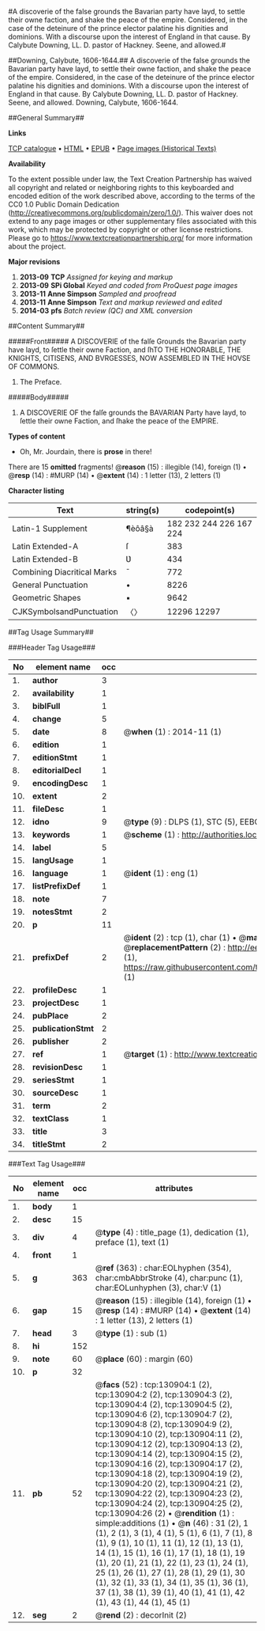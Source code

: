 #A discoverie of the false grounds the Bavarian party have layd, to settle their owne faction, and shake the peace of the empire. Considered, in the case of the deteinure of the prince elector palatine his dignities and dominions. With a discourse upon the interest of England in that cause. By Calybute Downing, LL. D. pastor of Hackney. Seene, and allowed.#

##Downing, Calybute, 1606-1644.##
A discoverie of the false grounds the Bavarian party have layd, to settle their owne faction, and shake the peace of the empire. Considered, in the case of the deteinure of the prince elector palatine his dignities and dominions. With a discourse upon the interest of England in that cause. By Calybute Downing, LL. D. pastor of Hackney. Seene, and allowed.
Downing, Calybute, 1606-1644.

##General Summary##

**Links**

[TCP catalogue](http://www.ota.ox.ac.uk/tcp/)  • 
[HTML](http://tei.it.ox.ac.uk/tcp/Texts-HTML/free/A81/A81709.html)  • 
[EPUB](http://tei.it.ox.ac.uk/tcp/Texts-EPUB/free/A81/A81709.epub) • 
[Page images (Historical Texts)](https://historicaltexts.jisc.ac.uk/eebo-99873078e)

**Availability**

To the extent possible under law, the Text Creation Partnership has waived all copyright and related or neighboring rights to this keyboarded and encoded edition of the work described above, according to the terms of the CC0 1.0 Public Domain Dedication (http://creativecommons.org/publicdomain/zero/1.0/). This waiver does not extend to any page images or other supplementary files associated with this work, which may be protected by copyright or other license restrictions. Please go to https://www.textcreationpartnership.org/ for more information about the project.

**Major revisions**

1. __2013-09__ __TCP__ *Assigned for keying and markup*
1. __2013-09__ __SPi Global__ *Keyed and coded from ProQuest page images*
1. __2013-11__ __Anne Simpson__ *Sampled and proofread*
1. __2013-11__ __Anne Simpson__ *Text and markup reviewed and edited*
1. __2014-03__ __pfs__ *Batch review (QC) and XML conversion*

##Content Summary##

#####Front#####
A DISCOVERIE of the falſe Grounds the Bavarian party have layd, to ſettle their owne Faction, and ſhTO THE HONORABLE, THE KNIGHTS, CITISENS, AND BVRGESSES, NOW ASSEMBLED IN THE HOVSE OF COMMONS.
1. The Preface.

#####Body#####

1. A DISCOVERIE OF the falſe grounds the BAVARIAN Party have layd, to ſettle their owne Faction, and ſhake the peace of the EMPIRE.

**Types of content**

  * Oh, Mr. Jourdain, there is **prose** in there!

There are 15 **omitted** fragments! 
 @__reason__ (15) : illegible (14), foreign (1)  •  @__resp__ (14) : #MURP (14)  •  @__extent__ (14) : 1 letter (13), 2 letters (1)

**Character listing**


|Text|string(s)|codepoint(s)|
|---|---|---|
|Latin-1 Supplement|¶èôâ§à|182 232 244 226 167 224|
|Latin Extended-A|ſ|383|
|Latin Extended-B|Ʋ|434|
|Combining             Diacritical Marks|̄|772|
|General Punctuation|•|8226|
|Geometric Shapes|▪|9642|
|CJKSymbolsandPunctuation|〈〉|12296 12297|

##Tag Usage Summary##

###Header Tag Usage###

|No|element name|occ|attributes|
|---|---|---|---|
|1.|__author__|3||
|2.|__availability__|1||
|3.|__biblFull__|1||
|4.|__change__|5||
|5.|__date__|8| @__when__ (1) : 2014-11 (1)|
|6.|__edition__|1||
|7.|__editionStmt__|1||
|8.|__editorialDecl__|1||
|9.|__encodingDesc__|1||
|10.|__extent__|2||
|11.|__fileDesc__|1||
|12.|__idno__|9| @__type__ (9) : DLPS (1), STC (5), EEBO-CITATION (1), PROQUEST (1), VID (1)|
|13.|__keywords__|1| @__scheme__ (1) : http://authorities.loc.gov/ (1)|
|14.|__label__|5||
|15.|__langUsage__|1||
|16.|__language__|1| @__ident__ (1) : eng (1)|
|17.|__listPrefixDef__|1||
|18.|__note__|7||
|19.|__notesStmt__|2||
|20.|__p__|11||
|21.|__prefixDef__|2| @__ident__ (2) : tcp (1), char (1)  •  @__matchPattern__ (2) : ([0-9\-]+):([0-9IVX]+) (1), (.+) (1)  •  @__replacementPattern__ (2) : http://eebo.chadwyck.com/downloadtiff?vid=$1&page=$2 (1), https://raw.githubusercontent.com/textcreationpartnership/Texts/master/tcpchars.xml#$1 (1)|
|22.|__profileDesc__|1||
|23.|__projectDesc__|1||
|24.|__pubPlace__|2||
|25.|__publicationStmt__|2||
|26.|__publisher__|2||
|27.|__ref__|1| @__target__ (1) : http://www.textcreationpartnership.org/docs/. (1)|
|28.|__revisionDesc__|1||
|29.|__seriesStmt__|1||
|30.|__sourceDesc__|1||
|31.|__term__|2||
|32.|__textClass__|1||
|33.|__title__|3||
|34.|__titleStmt__|2||


###Text Tag Usage###

|No|element name|occ|attributes|
|---|---|---|---|
|1.|__body__|1||
|2.|__desc__|15||
|3.|__div__|4| @__type__ (4) : title_page (1), dedication (1), preface (1), text (1)|
|4.|__front__|1||
|5.|__g__|363| @__ref__ (363) : char:EOLhyphen (354), char:cmbAbbrStroke (4), char:punc (1), char:EOLunhyphen (3), char:V (1)|
|6.|__gap__|15| @__reason__ (15) : illegible (14), foreign (1)  •  @__resp__ (14) : #MURP (14)  •  @__extent__ (14) : 1 letter (13), 2 letters (1)|
|7.|__head__|3| @__type__ (1) : sub (1)|
|8.|__hi__|152||
|9.|__note__|60| @__place__ (60) : margin (60)|
|10.|__p__|32||
|11.|__pb__|52| @__facs__ (52) : tcp:130904:1 (2), tcp:130904:2 (2), tcp:130904:3 (2), tcp:130904:4 (2), tcp:130904:5 (2), tcp:130904:6 (2), tcp:130904:7 (2), tcp:130904:8 (2), tcp:130904:9 (2), tcp:130904:10 (2), tcp:130904:11 (2), tcp:130904:12 (2), tcp:130904:13 (2), tcp:130904:14 (2), tcp:130904:15 (2), tcp:130904:16 (2), tcp:130904:17 (2), tcp:130904:18 (2), tcp:130904:19 (2), tcp:130904:20 (2), tcp:130904:21 (2), tcp:130904:22 (2), tcp:130904:23 (2), tcp:130904:24 (2), tcp:130904:25 (2), tcp:130904:26 (2)  •  @__rendition__ (1) : simple:additions (1)  •  @__n__ (46) : 31 (2), 1 (1), 2 (1), 3 (1), 4 (1), 5 (1), 6 (1), 7 (1), 8 (1), 9 (1), 10 (1), 11 (1), 12 (1), 13 (1), 14 (1), 15 (1), 16 (1), 17 (1), 18 (1), 19 (1), 20 (1), 21 (1), 22 (1), 23 (1), 24 (1), 25 (1), 26 (1), 27 (1), 28 (1), 29 (1), 30 (1), 32 (1), 33 (1), 34 (1), 35 (1), 36 (1), 37 (1), 38 (1), 39 (1), 40 (1), 41 (1), 42 (1), 43 (1), 44 (1), 45 (1)|
|12.|__seg__|2| @__rend__ (2) : decorInit (2)|
